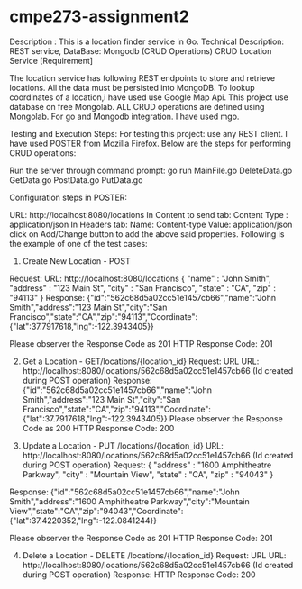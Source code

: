 # cmpe273-assignment2
Description : This is a location finder service in Go.
Technical Description: REST service, DataBase: Mongodb (CRUD Operations)
CRUD Location Service [Requirement]

The location service has following REST endpoints to store and retrieve locations. All the data must be persisted into MongoDB. 
To lookup coordinates of a location,i have used  use Google Map Api.
This project use database on free Mongolab. ALL CRUD operations are defined using Mongolab.
For go and Mongodb integration. I have used mgo.

Testing and Execution Steps:
For testing this project: use any REST client. I have used POSTER from  Mozilla Firefox.
Below are the steps for performing CRUD operations:

Run the server through command prompt: go run MainFile.go DeleteData.go GetData.go PostData.go PutData.go

Configuration steps in POSTER:

URL: http://localhost:8080/locations
In Content to send tab: Content Type : application/json
In Headers tab: Name: Content-type Value: application/json
click on Add/Change button to add the above said properties.
Following is the example of one of the test cases:
1) Create New Location - POST 

Request:
URL: http://localhost:8080/locations
{
   "name" : "John Smith",
   "address" : "123 Main St",
   "city" : "San Francisco",
   "state" : "CA",
   "zip" : "94113"
}
Response: 
{"id":"562c68d5a02cc51e1457cb66","name":"John Smith","address":"123 Main St","city":"San Francisco","state":"CA","zip":"94113","Coordinate":{"lat":37.7917618,"lng":-122.3943405}}

Please observer the Response Code as 201
HTTP Response Code: 201

2) Get a Location - GET/locations/{location_id}
Request: URL
URL: http://localhost:8080/locations/562c68d5a02cc51e1457cb66 (Id created during POST operation)
Response: 
{"id":"562c68d5a02cc51e1457cb66","name":"John Smith","address":"123 Main St","city":"San Francisco","state":"CA","zip":"94113","Coordinate":{"lat":37.7917618,"lng":-122.3943405}}
Please observer the Response Code as 200
HTTP Response Code: 200

3) Update a Location - PUT /locations/{location_id}
URL: http://localhost:8080/locations/562c68d5a02cc51e1457cb66 (Id created during POST operation)
Request: {
   "address" : "1600 Amphitheatre Parkway",
   "city" : "Mountain View",
   "state" : "CA",
   "zip" : "94043"
}

Response: 
{"id":"562c68d5a02cc51e1457cb66","name":"John Smith","address":"1600 Amphitheatre Parkway","city":"Mountain View","state":"CA","zip":"94043","Coordinate":{"lat":37.4220352,"lng":-122.0841244}}

Please observer the Response Code as 201
HTTP Response Code: 201

4) Delete a Location - DELETE /locations/{location_id}
Request: URL
URL: http://localhost:8080/locations/562c68d5a02cc51e1457cb66 (Id created during POST operation)
Response: HTTP Response Code: 200
